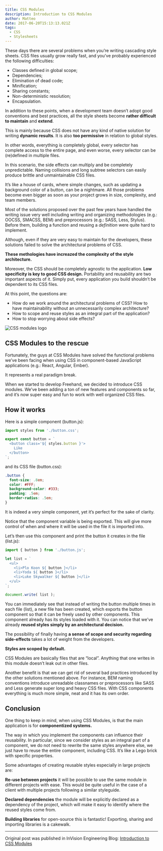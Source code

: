 ```yaml
---
title: CSS Modules
description: Introduction to CSS Modules
author: Matteo
date: 2017-06-20T15:13:13.021Z
tags:
  - CSS
  - Stylesheets
---
```


These days there are several problems when you’re writing cascading style sheets. CSS files usually grow really fast, and you’ve probably experienced the following difficulties:

- Classes defined in global scope;
- Dependencies;
- Elimination of dead code;
- Minification;
- Sharing constants;
- Non-deterministic resolution;
- Encapsulation.

In addition to these points, when a development team doesn’t adopt good conventions and best practices, all the style sheets become __rather difficult to maintain__ and __extend__.

This is mainly because CSS does not have any kind of native solution for writing __dynamic results__. It is also __too permissive__ in relation to global styles.

In other words, everything is completely global, every selector has complete access to the entire page, and even worse, every selector can be (re)defined in multiple files.

In this scenario, the side effects can multiply and be completely unpredictable. Naming collisions and long subtree selectors can easily produce brittle and unmaintainable CSS files.

It’s like a house of cards, where simple changes, such as updating a background color of a button, can be a nightmare. All those problems become even bigger as soon as your project grows in size, complexity, and team members.

Most of the solutions proposed over the past few years have handled the writing issue very well including writing and organizing methodologies (e.g.: OOCSS, SMACSS, BEM) and preprocessors (e.g.: SASS, Less, Stylus). Before them, building a function and reusing a _definition_ were quite hard to implement.

Although, even if they are very easy to maintain for the developers, these solutions failed to solve the architectural problems of CSS.

__These methologies have increazed the complexity of the style architecture.__

Moreover, the CSS should be completely agnostic to the application. __Low specificity is key to good CSS design.__ Portability and reusability are two important aspects of it. Simply put, every application you build shouldn’t be dependent to its CSS files.

At this point, the questions are:

- How do we work around the architectural problems of CSS? How to have maintainability without an unnecessarily complex architecture?
- How to scope and reuse styles as an integral part of the application?
- How to stop worrying about side effects?


<img class="md:mx-auto" src="/static/img/css-modules-logo.png" title="CSS modules logo" />

## CSS Modules to the rescue
Fortunately, the guys at CSS Modules have solved the functional problems we’ve been facing when using CSS in component-based JavaScript applications (e.g.: React, Angular, Ember).

It represents a real paradigm break.

When we started to develop Freehand, we decided to introduce CSS modules. We’ve been adding a ton of new features and components so far, and it’s now super easy and fun to work with well organized CSS files.

## How it works
Here is a simple component (button.js):

```js
import styles from './button.css';

export const button = `
  <button class='${ styles.button }'>
    Like
  </button>
`;
```

and its CSS file (button.css):

```css
.button {
  font-size: .8em;
  color: #FFF;
  background-color: #333;
  padding: .5em;
  border-radius: .5em;
}
```

It is indeed a very simple component, yet it’s perfect for the sake of clarity.

Notice that the component variable is being exported. This will give more control of when and where it will be used in the file it is imported into.

Let’s then use this component and print the button it creates in the file (list.js):

```js
import { button } from './button.js';

let list = `
  <ul>
    <li>Plo Koon ${ button }</li>
    <li>Yoda ${ button }</li>
    <li>Luke Skywalker ${ button }</li>
  </ul>
`;

document.write( list );
```

You can immediately see that instead of writing the button multiple times in each file (list), a new file has been created, which exports the button component so that it can be freely used by other components. This component already has its styles loaded with it. You can notice that we’ve already __reused styles simply by an architectural decision.__

The possibility of finally having __a sense of scope and security regarding side-effects__ takes a lot of weight from the developers.

__Styles are scoped by default.__

CSS Modules are basically files that are “local”. Anything that one writes in this module doesn’t leak out in other files.

Another benefit is that we can get rid of several bad practices introduced by the other solutions mentioned above. For instance, BEM naming conventions introduce unreadable classnames or preprocessors like SASS and Less generate super long and heavy CSS files. With CSS components everything is much more simple, neat and it has its own order.

## Conclusion
One thing to keep in mind, when using CSS Modules, is that the main application is for __componentized systems.__

The way in which you implement the components can influence their reusability. In particular, since we consider styles as an integral part of a component, we do not need to rewrite the same styles anywhere else, we just have to reuse the entire component, including CSS. It’s like a Lego brick with specific properties.

Some advantages of creating reusable styles especially in large projects are:

__Re-use between projects__ it will be possible to use the same module in different projects with ease. This would be quite useful in the case of a client with multiple projects following a similar styleguide.

__Declared dependencies__ the module will be explicitly declared as a dependency of the project, which will make it easy to identify where the reused styles come from.

__Building libraries__ for open-source this is fantastic! Exporting, sharing and importing libraries is a cakewalk.

---

Original post was published in InVision Engineering Blog:
[Introduction to CSS Modules](https://engineering.invisionapp.com/post/introduction-css-modules)